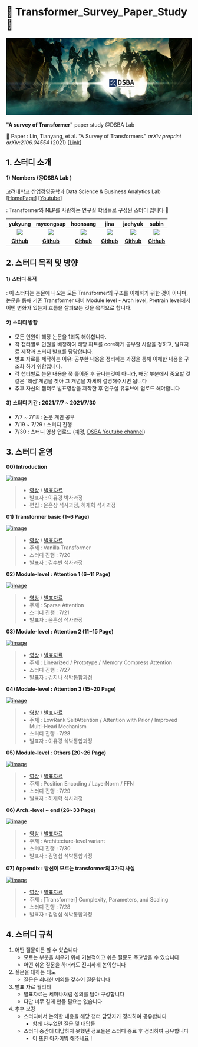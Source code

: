 # 🤗 Transformer_Survey_Paper_Study 🤗
![main](./img/tss_main.png)

**"A survey of Transformer"** paper study @DSBA Lab

📃 Paper : Lin, Tianyang, et al. "A Survey of Transformers." *arXiv preprint arXiv:2106.04554* (2021)  [[Link](https://arxiv.org/pdf/2106.04554.pdf)]



## 1. 스터디 소개

#### 1) Members (@DSBA Lab )

고려대학교 산업경영공학과 Data Science & Business Analytics Lab [[HomePage](http://dsba.korea.ac.kr/)] [[Youtube](https://www.youtube.com/channel/UCPq01cgCcEwhXl7BvcwIQyg/videos)] 

: Transformer와 NLP를 사랑하는 연구실 학생들로 구성된 스터디 입니다 🙂

|                 yukyung               |                 myeongsup                |              hoonsang               |                   jina                   |                   jaehyuk                   |                   subin                   |
| :------------------------------------------: | :-----------------------------------------: | :----------------------------------------: | :---------------------------------------------: | :---------------------------------------------: | :---------------------------------------------: |
| <img src="https://github.com/yukyunglee/Transformer_Survey_Study/blob/3254384e154ff2a3232a9fe723da36b1ceb92705/img/yk.jpg" width=150px> | <img src="https://github.com/yukyunglee/Transformer_Survey_Study/blob/3254384e154ff2a3232a9fe723da36b1ceb92705/img/ms.jpeg" width=150px> | <img src="https://github.com/yukyunglee/Transformer_Survey_Study/blob/3254384e154ff2a3232a9fe723da36b1ceb92705/img/hs.jpeg" width=150px> | <img src="https://github.com/yukyunglee/Transformer_Survey_Study/blob/3254384e154ff2a3232a9fe723da36b1ceb92705/img/jina.jpeg" width=150px> | <img src="https://github.com/yukyunglee/Transformer_Survey_Study/blob/3254384e154ff2a3232a9fe723da36b1ceb92705/img/jh.png" width=150px> | <img src="https://github.com/yukyunglee/Transformer_Survey_Study/blob/3254384e154ff2a3232a9fe723da36b1ceb92705/img/sb.png" width=150px> |
|                   **[Github](https://github.com/yukyunglee)**                   |                   **[Github](https://github.com/msub0310)**                   |               **[Github](https://github.com/Hoonst)**               |                   **[Github](https://github.com/jina-kim7)**                   |                   **[Github](https://github.com/TooTouch)**                   |                   **[Github](https://github.com/suubkiim)**                   |





## 2. 스터디 목적 및 방향

#### 1) 스터디 목적

: 이 스터디는 논문에 나오는 모든 Transformer의 구조를 이해하기 위한 것이 아니며, 논문을 통해 기존 Transformer 대비 Module level - Arch level, Pretrain level에서 어떤 변화가 있는지 흐름을 살펴보는 것을 목적으로 합니다.



#### 2) 스터디 방향

- 모든 인원이 해당 논문을 1회독 해야합니다.
- 각 챕터별로 인원을 배정하여 해당 파트를 core하게 공부할 사람을 정하고, 발표자료 제작과 스터디 발표를 담당합니다.
- 발표 자료를 제작하는 이유: 공부한 내용을 정리하는 과정을 통해 이해한 내용을 구조화 하기 위함입니다.
- 각 챕터별로 논문 내용을 쭉 훑어준 후 끝나는것이 아니라, 해당 부분에서 중요할 것 같은 '핵심'개념을 찾아 그 개념을 자세히 설명해주시면 됩니다
- 추후 자신의 챕터로 발표영상을 제작한 후 연구실 유튜브에 업로드 해야합니다



#### 3) 스터디 기간 : 2021/7/7 ~ 2021/7/30

* 7/7 ~ 7/18 : 논문 개인 공부
* 7/19 ~ 7/29 : 스터디 진행
* 7/30 : 스터디 영상 업로드 (예정, [DSBA Youtube channel](https://www.youtube.com/channel/UCPq01cgCcEwhXl7BvcwIQyg/videos)) 



## 3. 스터디 운영 

**00) Introduction**

[![image](https://user-images.githubusercontent.com/37654013/128206701-a8bff43a-ad0b-4ce9-bdda-c15087c5fcbe.png)](https://www.youtube.com/watch?v=pOdLQIjGfl0&list=PLetSlH8YjIfXCRQ28UHh07wxkIxdU5c7-)

>- [영상](https://www.youtube.com/watch?v=pOdLQIjGfl0&list=PLetSlH8YjIfXCRQ28UHh07wxkIxdU5c7-) / [발표자료](https://github.com/yukyunglee/Transformer_Survey_Study/blob/main/Presentation/TSS_%230_intro.pdf)
>- 발표자 : 이유경 박사과정
>- 편집 : 윤훈상 석사과정, 허재혁 석사과정


**01) Transformer basic (1~6 Page)**

[![image](https://user-images.githubusercontent.com/37654013/128207724-04c33606-7850-4031-87a9-d5fe590d39ba.png)](https://www.youtube.com/watch?v=rjHaxK2iWX4&list=PLetSlH8YjIfXCRQ28UHh07wxkIxdU5c7-&index=2)

>- [영상](https://www.youtube.com/watch?v=rjHaxK2iWX4&list=PLetSlH8YjIfXCRQ28UHh07wxkIxdU5c7-&index=2) / [발표자료](https://github.com/yukyunglee/Transformer_Survey_Study/blob/main/Presentation/TSS_%231_Transformer_Basic.pdf)
>- 주제 : Vanilla Transformer
>- 스터디 진행 : 7/20
>- 발표자 : 김수빈 석사과정

**02) Module-level : Attention 1 (6~11 Page)**

[![image](https://user-images.githubusercontent.com/37654013/128207862-8a033bf3-e555-4d0d-8eaf-2c4d830b1dc1.png)](https://www.youtube.com/watch?v=m8rWN2-VkcU&list=PLetSlH8YjIfXCRQ28UHh07wxkIxdU5c7-&index=4)
>- [영상](https://www.youtube.com/watch?v=m8rWN2-VkcU&list=PLetSlH8YjIfXCRQ28UHh07wxkIxdU5c7-&index=4) / [발표자료](https://github.com/yukyunglee/Transformer_Survey_Study/blob/main/Presentation/TSS_%232_Sparse_Attention.pdf)
>- 주제 : Sparse Attention
>- 스터디 진행 : 7/21
>- 발표자 : 윤훈상 석사과정

**03) Module-level : Attention 2  (11~15 Page)**

[![image](https://user-images.githubusercontent.com/37654013/128207899-c9ec1285-aba0-48e6-af25-8b026513f726.png)](https://www.youtube.com/watch?v=FNGcX23DFLU&list=PLetSlH8YjIfXCRQ28UHh07wxkIxdU5c7-&index=5)
>- [영상](https://www.youtube.com/watch?v=FNGcX23DFLU&list=PLetSlH8YjIfXCRQ28UHh07wxkIxdU5c7-&index=5) / [발표자료](https://github.com/yukyunglee/Transformer_Survey_Study/blob/main/Presentation/TSS_%233_Linearized_Attention_Prototype_and_Memory_Compression.pdf)
>- 주제 : Linearized / Prototype / Memory Compress Attention
>- 스터디 진행 : 7/27
>- 발표자 : 김지나 석박통합과정

**04) Module-level : Attention 3  (15~20 Page)**

[![image](https://user-images.githubusercontent.com/37654013/128210886-bcbef9bf-1092-412d-b2e1-e0e2427d4680.png)](https://www.youtube.com/watch?v=aN1Yn2QWDHc&list=PLetSlH8YjIfXCRQ28UHh07wxkIxdU5c7-&index=6)

>- [영상](https://www.youtube.com/watch?v=aN1Yn2QWDHc&list=PLetSlH8YjIfXCRQ28UHh07wxkIxdU5c7-&index=6) / [발표자료](https://github.com/yukyunglee/Transformer_Survey_Study/blob/eea1533802a9edf4c6cb2adc384900f85f38f9df/Presentation/TSS_%234_Lowrank_Prior_Improved_Attention.pdf.pdf)
>- 주제 : LowRank SeltAttention / Attention with Prior / Improved Multi-Head Mechanism
>- 스터디 진행 : 7/28
>- 발표자 : 이유경 석박통합과정

**05) Module-level : Others  (20~26 Page)**

[![image](https://user-images.githubusercontent.com/37654013/128210974-26074af6-3d1c-4664-9d58-324cf21322fe.png)](https://www.youtube.com/watch?v=9wTkdGAgT7w&list=PLetSlH8YjIfXCRQ28UHh07wxkIxdU5c7-&index=7)

>- [영상](https://www.youtube.com/watch?v=9wTkdGAgT7w&list=PLetSlH8YjIfXCRQ28UHh07wxkIxdU5c7-&index=7) / [발표자료](https://github.com/yukyunglee/Transformer_Survey_Study/blob/a2f9375ec1bcd75e33581461b89a61b7b125d7a2/Presentation/TSS_%235_Other_Module_Level_Modifications.pdf)
>- 주제 : Position Encoding / LayerNorm / FFN
>- 스터디 진행 : 7/29
>- 발표자 : 허재혁 석사과정

**06) Arch.-level ~ end  (26~33 Page)**

[![image](https://user-images.githubusercontent.com/37654013/128215129-a83b616e-65da-45ff-a451-c79ecccfbf4a.png)](https://www.youtube.com/watch?v=Mtimidtm3zc&list=PLetSlH8YjIfXCRQ28UHh07wxkIxdU5c7-&index=9)

>- [영상](https://www.youtube.com/watch?v=Mtimidtm3zc&list=PLetSlH8YjIfXCRQ28UHh07wxkIxdU5c7-&index=9) / [발표자료](https://github.com/yukyunglee/Transformer_Survey_Study/blob/a2f9375ec1bcd75e33581461b89a61b7b125d7a2/Presentation/TTS_%236_Architectur_Level_Varient.pdf)
>- 주제 : Architecture-level variant
>- 스터디 진행 : 7/30
>- 발표자 : 김명섭 석박통합과정

**07) Appendix : 당신이 모르는 transformer의 3가지 사실**

[![image](https://user-images.githubusercontent.com/37654013/128215181-c11f4a42-af3d-4daf-a703-7761de06d35a.png)](https://www.youtube.com/watch?v=ktYuOq3lWyY&list=PLetSlH8YjIfXCRQ28UHh07wxkIxdU5c7-&index=8)

>- [영상](https://www.youtube.com/watch?v=ktYuOq3lWyY&list=PLetSlH8YjIfXCRQ28UHh07wxkIxdU5c7-&index=8) / [발표자료](https://github.com/yukyunglee/Transformer_Survey_Study/blob/main/Presentation/TTS_Appendix_Complexity_Parameters_Scaling.pdf)
>- 주제 : [Transformer] Complexity, Parameters, and Scaling
>- 스터디 진행 : 7/28
>- 발표자 : 김명섭 석박통합과정



## 4. 스터디 규칙

1. 어떤 질문이든 할 수 있습니다
   - 모르는 부분을 채우기 위해 기본적이고 쉬운 질문도 주고받을 수 있습니다
   - 어떤 쉬운 질문을 하더라도 진지하게 논의합니다
2. 질문을 대하는 태도
   - 질문은 최대한 예의를 갖추어 질문합니다
3. 발표 자료 퀄리티
   - 발표자료는 세미나처럼 성의를 담아 구성합니다
   - 다만 너무 길게 만들 필요는 없습니다
4. 추후 보강
   - 스터디에서 논의한 내용을 해당 챕터 담당자가 정리하여 공유합니다
     - 함께 나누었던 질문 및 대답들
   - 스터디 중간에 대답하지 못했던 정보들은 스터디 종료 후 정리하여 공유합니다
     - 이 또한 아카이빙 해주세요 !

